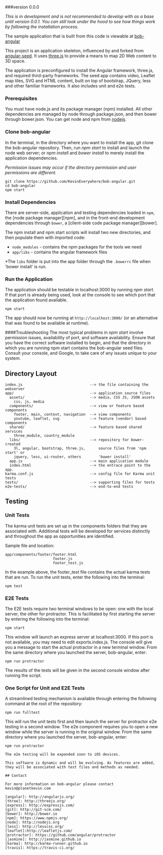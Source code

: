 ###version 0.0.0

*This is in development and is not recommended to develop with as a base until version 0.0.1. You can still look under the hood to see how things work by following the installation process.*

The sample application that is built from this code is viewable at 
[bob-angular](http://bob-angular.herokuapp.com/)

This project is an application skeleton, influenced by and forked from [angular-seed](https://github.com/angular/angular-seed). It uses [three.js](http://threejs.org/) to provide a means to map 2D Web content to 3D space. 

The application is preconfigured to install the Angular framework, three.js, and required third-party frameworks. The seed app contains video, Leaflet map tiles, SVG and HTML content, built on top of bootstrap, JQuery, less and other familiar frameworks. It also includes unit and e2e tests.

### Prerequisites

You must have node.js and its package manager (npm) installed. All other dependencies
are managed by node through package.json, and then bower through bower.json. You can 
get node and npm from [nodejs](http://nodejs.org/).

### Clone bob-angular

In the terminal, in the directory where you want to install the app, git clone the 
bob-angular repository. Then, run *npm start* to install and launch the node 
web server; or *npm install* and *bower install* to merely install the application
dependencies. 

*Permission issues may occur if the directory permission and user permissions are different.*

```
git clone https://github.com/KevinEverywhere/bob-angular.git
cd bob-angular
npm start 
```

### Install Dependencies

There are server-side, application and testing dependencies loaded in  `npm`, 
the [node package manager][npm], and in the front-end development dependencies
through `bower`, a [client-side code package manager][bower].

The npm install and npm start scripts will install two new directories, 
and then populate them with imported code:

* `node_modules` - contains the npm packages for the tools we need
* `app/libs` - contains the angular framework files

*The `libs` folder is put into the app folder  through the `.bowerrc` file when 
'bower install' is run.

### Run the Application

The application should be testable in localhost:3000 by running _npm start_. If that port is already being used, look at the console to see which port that the application found available.

```
npm start
```

The app should now be running at <code>http://localhost:3000/</code> (or an alternative that was found to be available at runtime).

####Troubleshooting
The most typical problems in _npm start_ involve permission issues, availability of port, and software availability. Ensure that you have the correct software installed to begin, and that the directory in which you are running npm start contains the bob-angular seed files. Consult your console, and Google, to take care of any issues unique to your system.

## Directory Layout

```
index.js                               --> the file containing the webserver
app/                                   --> application source files
  assets/                              --> media, CSS JS, JSON assets
    css, js, media
  components/                          --> view or feature based components
    footer, main, context, navigation  --> view components
    youtube, leaflet, svg              --> feature (vendor) based components
  shared/                              --> feature based shared services
    three_module, country_module        
  libs/                                --> repository for bower-created 
    3l, angular, bootstrap, three.js,      source files from 'npm start' or  
    jquery, less, ui-router, others        'bower install' 
  app.js                               --> main application module
  index.html                           --> the entrace point to the app.
karma.conf.js                          --> config file for Karma unit tests 
tests/                                 --> supporting files for tests 
e2e-tests/                             --> end-to-end tests
```

## Testing

### Unit Tests

The karma unit tests are set up in the components folders that they are associated with. Additional tests will be developed for services distinctly and throughout the app as opportunities are identified.

Sample file and location:

```
app/components/footer/footer.html
                      footer.js
                      footer_test.js
```

In the example above, the footer_test file contains the actual karma tests that are run.  To run the unit tests, enter the following into the terminal:

```
npm test
```

### E2E Tests                      

The E2E tests require two terminal windows to be open: one with the local server, the other for protractor. This is facilitated by first starting the server by entering the following into the terminal:

```
npm start
```
This window will launch an express server at localhost:3000. If this port is not available, you may need to edit exports.index.js. The console will give you a message to start the actual protractor in a new terminal window. From the same directory where you launched the server, bob-angular, enter:

```
npm run protractor
```
The results of the tests will be given in the second console window after running the script.


### One Script for Unit and E2E Tests

A streamlined testing mechanism is available through entering the following command at the root of the repository:

```
npm run fulltest
```
This will run the unit tests first and then launch the server for protractor e2e testing in a second window. The e2e component requires you to open a new window while the server is running in the original window. From the same directory where you launched the server, bob-angular, enter:

```
npm run protractor

The e2e testing will be expanded soon to iOS devices. 

This software is dynamic and will be evolving. As features are added, they will be associated with test files and methods as needed.

## Contact

For more information on bob-angular please contact kevin@planetkevin.com

[angular]: http://angularjs.org/
[three]: http://threejs.org/
[express]: http://expressjs.com/
[git]: http://git-scm.com/
[bower]: http://bower.io
[npm]: https://www.npmjs.org/
[node]: http://nodejs.org
[less]: http://lesscss.org/
[leaflet]:http://leafletjs.com/
[protractor]: https://github.com/angular/protractor
[jasmine]: http://jasmine.github.io
[karma]: http://karma-runner.github.io
[travis]: https://travis-ci.org/


